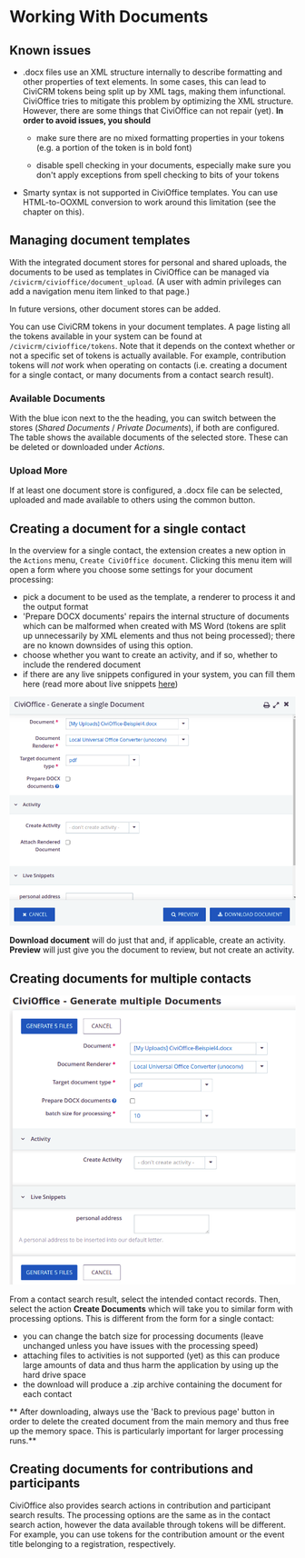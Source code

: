 # Working With Documents

## Known issues

+ .docx files use an XML structure internally to describe formatting and other
  properties of text elements. In some cases, this can lead to CiviCRM tokens
  being split up by XML tags, making them infunctional. CiviOffice tries to
  mitigate this problem by optimizing the XML structure. However, there are some
  things that CiviOffice can not repair (yet). **In order to avoid issues, you
  should**
  
  + make sure there are no mixed formatting properties in your tokens (e.g. a
    portion of the token is in bold font)
    
  + disable spell checking in your documents, especially make sure you don't
    apply exceptions from spell checking to bits of your tokens
    
+ Smarty syntax is not supported in CiviOffice templates. You can use
  HTML-to-OOXML conversion to work around this limitation (see the chapter on
  this).

## Managing document templates

With the integrated document stores for personal and shared uploads, the
documents to be used as templates in CiviOffice can be managed via
`/civicrm/civioffice/document_upload`. (A user with admin privileges can add a
navigation menu item linked to that page.)

In future versions, other document stores can be added.

You can use CiviCRM tokens in your document templates. A page listing all the
tokens available in your system can be found at `/civicrm/civioffice/tokens`.
Note that it depends on the context whether or not a specific set of tokens is
actually available. For example, contribution tokens will *not* work when
operating on contacts (i.e. creating a document for a single contact, or many
documents from a contact search result).

### Available Documents

With the blue icon next to the the heading, you can switch between the stores
(*Shared Documents* / *Private Documents*), if both are configured. The table
shows the available documents of the selected store. These can be deleted or
downloaded under *Actions*.

### Upload More

If at least one document store is configured, a .docx file can be selected,
uploaded and made available to others using the common button.

## Creating a document for a single contact

In the overview for a single contact, the extension creates a new option in
the `Actions` menu, `Create CiviOffice document`. Clicking this menu item will
open a form where you choose some settings for your document processing:

- pick a document to be used as the template, a renderer to process it and the
  output format
- 'Prepare DOCX documents' repairs the internal structure of documents which can
  be malformed when created with MS Word (tokens are split up unnecessarily by
  XML elements and thus not being processed); there are no known downsides of
  using this option.
- choose whether you want to create an activity, and if so, whether to include
  the rendered document
- if there are any live snippets configured in your system, you can fill them
  here (read more about live
  snippets [here](/inserting-content-with-live-snippets/))

![CiviOffice generate single document](img/civioffice-generate-single-document.png "CiviOffice generate documents")

**Download document** will do just that and, if applicable, create an
activity. **Preview** will just give you the document to review, but not create
an activity.

## Creating documents for multiple contacts

![CiviOffice generate documents](img/civioffice-generate-documents.png "CiviOffice generate documents")

From a contact search result, select the intended contact records. Then, select
the action **Create Documents** which will take you to similar form with
processing options. This is different from the form for a single contact:

- you can change the batch size for processing documents (leave unchanged unless
  you have issues with the processing speed)
- attaching files to activities is not supported (yet) as this can produce large
  amounts of data and thus harm the application by using up the hard drive space
- the download will produce a .zip archive containing the document for each
  contact

** After downloading, always use the 'Back to previous page' button in order to
delete the created document from the main memory and thus free up the memory
space. This is particularly important for larger processing runs.**

## Creating documents for contributions and participants

CiviOffice also provides search actions in contribution and participant search
results. The processing options are the same as in the contact search action,
however the data available through tokens will be different. For example, you
can use tokens for the contribution amount or the event title belonging to a
registration, respectively.


